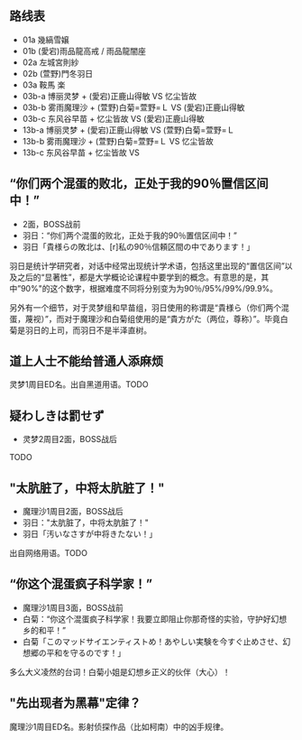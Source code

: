 ## 路线表

- 01a 幾縞雪嬢
- 01b (愛宕)雨品龍高戒 / 雨品龍闇座
- 02a 左城宮則紗
- 02b (萱野)門冬羽日
- 03a 鞍馬 楽
- 03b-a 博丽灵梦 + (愛宕)正鹿山得敏 VS 忆尘皆故
- 03b-b 雾雨魔理沙 + (萱野)白菊=萱野=Ｌ VS (愛宕)正鹿山得敏
- 03b-c 东风谷早苗 + 忆尘皆故 VS (愛宕)正鹿山得敏
- 13b-a 博丽灵梦 + (愛宕)正鹿山得敏 VS (萱野)白菊=萱野=Ｌ
- 13b-b 雾雨魔理沙 + (萱野)白菊=萱野=Ｌ VS 忆尘皆故
- 13b-c 东风谷早苗 + 忆尘皆故 VS 

## “你们两个混蛋的败北，正处于我的90％置信区间中！”

- 2面，BOSS战前
- 羽日：“你们两个混蛋的败北，正处于我的90％置信区间中！”
- 羽日「貴様らの敗北は、[r]私の90％信頼区間の中であります！」

羽日是统计学研究者，对话中经常出现统计学术语，包括这里出现的“置信区间”以及之后的“显著性”，都是大学概论论课程中要学到的概念。有意思的是，其中”90%"的这个数字，根据难度不同将分别变为为90％/95%/99%/99.9%。

另外有一个细节，对于灵梦组和早苗组，羽日使用的称谓是“貴様ら（你们两个混蛋，蔑视）”，而对于魔理沙和白菊组使用的是“貴方がた（两位，尊称）”。毕竟白菊是羽日的上司，而羽日不是半泽直树。

## 道上人士不能给普通人添麻烦

灵梦1周目ED名。出自黑道用语。TODO

## 疑わしきは罰せず

- 灵梦2周目2面，BOSS战后

TODO

## "太肮脏了，中将太肮脏了！"

- 魔理沙1周目2面，BOSS战后
- 羽日："太肮脏了，中将太肮脏了！"
- 羽日「汚いなさすが中将きたない！」

出自网络用语。TODO

## “你这个混蛋疯子科学家！”

- 魔理沙1周目3面，BOSS战前
- 白菊：“你这个混蛋疯子科学家！我要立即阻止你那奇怪的实验，守护好幻想乡的和平！”
- 白菊「このマッドサイエンティストめ！あやしい実験を今すぐ止めさせ、幻想郷の平和を守るのです！」

多么大义凌然的台词！白菊小姐是幻想乡正义的伙伴（大心）！

## "先出现者为黑幕"定律？

魔理沙1周目ED名。影射侦探作品（比如柯南）中的凶手规律。
